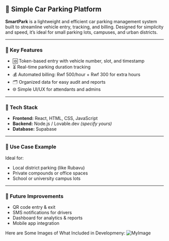 ## 🚗 Simple Car Parking Platform

**SmartPark** is a lightweight and efficient car parking management system built to streamline vehicle entry, tracking, and billing. Designed for simplicity and speed, it’s ideal for small parking lots, campuses, and urban districts.

---

### 📌 Key Features

* 🆔 Token-based entry with vehicle number, slot, and timestamp
* ⏳ Real-time parking duration tracking
* 💰 Automated billing: Rwf 500/hour + Rwf 300 for extra hours
* 🗂️ Organized data for easy audit and reports
* 🌐 Simple UI/UX for attendants and admins

---

### 🧠 Tech Stack

* **Frontend:** React, HTML, CSS, JavaScript
* **Backend:** Node.js / Lovable.dev *(specify yours)*
* **Database:** Supabase

---

### 📍 Use Case Example

Ideal for:

* Local district parking (like Rubavu)
* Private compounds or office spaces
* School or university campus lots

---

### 🚀 Future Improvements

* QR code entry & exit
* SMS notifications for drivers
* Dashboard for analytics & reports
* Mobile app integration

Here are Some Images of What Included in Developmeny: ![MyImage](image.png)
